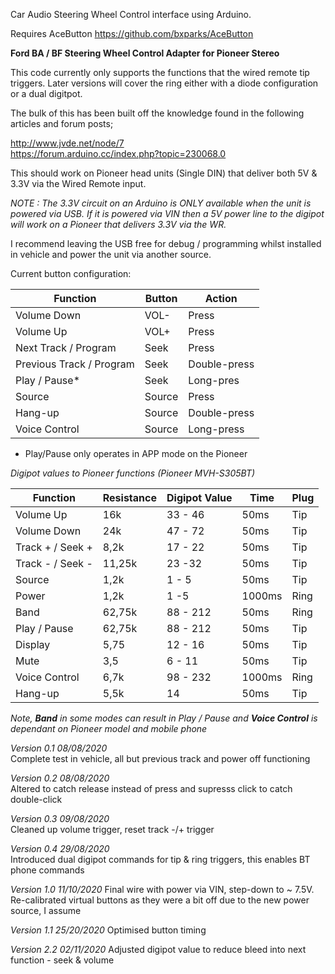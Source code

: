 Car Audio Steering Wheel Control interface using Arduino.  

Requires AceButton https://github.com/bxparks/AceButton  

**Ford BA / BF Steering Wheel Control Adapter for Pioneer Stereo**  
  
This code currently only supports the functions that the wired remote tip triggers. Later versions will cover the ring either with a diode configuration  
or a dual digitpot.  

The bulk of this has been built off the knowledge found in the following articles and forum posts;  

http://www.jvde.net/node/7  
https://forum.arduino.cc/index.php?topic=230068.0  
  
This should work on Pioneer head units (Single DIN) that deliver both 5V & 3.3V via the Wired Remote input.  
  
*NOTE : The 3.3V circuit on an Arduino is ONLY available when the unit is powered via USB. If it is powered via VIN then a 5V power line to the digipot will work on a Pioneer that delivers 3.3V via the WR.*
  
I recommend leaving the USB free for debug / programming whilst installed in vehicle and power the unit via another source.  

Current button configuration:  

Function | Button | Action
-------- | ------ | -------
Volume Down | VOL- | Press
Volume Up | VOL+ | Press
Next Track / Program | Seek | Press
Previous Track / Program | Seek | Double-press
Play / Pause* | Seek | Long-pres
Source | Source | Press
Hang-up | Source | Double-press
Voice Control | Source | Long-press

* Play/Pause only operates in APP mode on the Pioneer

*Digipot values to Pioneer functions (Pioneer MVH-S305BT)*

Function | Resistance | Digipot Value | Time | Plug
-------- | ---------- | ------------- | ---- | ----
Volume Up | 16k | 33 - 46 | 50ms | Tip
Volume Down | 24k | 47 - 72 | 50ms | Tip
Track + / Seek + | 8,2k | 17 - 22 | 50ms | Tip
Track - / Seek - | 11,25k | 23 -32 | 50ms | Tip
Source | 1,2k | 1 - 5 | 50ms | Tip
Power | 1,2k | 1 -5 | 1000ms | Ring
Band | 62,75k | 88 - 212 | 50ms | Ring
Play / Pause | 62,75k | 88 - 212 | 50ms | Tip
Display | 5,75 | 12 - 16 | 50ms | Tip
Mute | 3,5 | 6 - 11 | 50ms | Tip
Voice Control | 6,7k | 98 - 232 | 1000ms | Ring
Hang-up | 5,5k | 14 | 50ms | Tip

*Note, **Band** in some modes can result in Play / Pause and **Voice Control** is dependant on Pioneer model and mobile phone*


*Version 0.1 08/08/2020*  
Complete test in vehicle, all but previous track and power off functioning  

*Version 0.2 08/08/2020*  
Altered to catch release instead of press and supresss click to catch double-click  

*Version 0.3 09/08/2020*  
Cleaned up volume trigger, reset track -/+ trigger  

*Version 0.4 29/08/2020*  
Introduced dual digipot commands for tip & ring triggers, this enables BT phone commands  

*Version 1.0 11/10/2020*
Final wire with power via VIN, step-down to ~ 7.5V. Re-calibrated virtual buttons as they were a bit off due to the new power source, I assume

*Version 1.1 25/20/2020*
Optimised button timing

*Version 2.2 02/11/2020*
Adjusted digipot value to reduce bleed into next function - seek & volume

